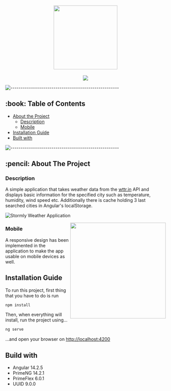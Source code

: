 <h1 align="center"><img src="/../screenshots/stormly-logo.png?raw=true" style="width: 200px;"></h1>

<div align="center">
<img src="https://img.shields.io/badge/angular-%23DD0031.svg?style=for-the-badge&logo=angular&logoColor=white">
</div>

![-----------------------------------------------------](https://raw.githubusercontent.com/andreasbm/readme/master/assets/lines/rainbow.png)


<!-- TABLE OF CONTENTS -->
<h2 id="table-of-contents"> :book: Table of Contents</h2>

* [About the Project](#about-the-project) 
  * [Description](#about-project)
  * [Mobile](#mobile)
* [Installation Guide](#installation)
* [Built with](#build-with)

![-----------------------------------------------------](https://raw.githubusercontent.com/andreasbm/readme/master/assets/lines/rainbow.png)

<h2 id="about-the-project"> :pencil: About The Project</h2>

<h3 id="about-project">Description</h3>

A simple application that takes weather data from the [wttr.in](https://github.com/chubin/wttr.in) API and displays basic information for the specified city such as temperature, humidity, wind speed etc. Additionally there is cache holding 3 last searched cities in Angular's localStorage.

![Stormly Weather Application](/../screenshots/stormly-weather.JPG?raw=true "Basic application view")

<img src="/../screenshots/stormly-weather-mobile.jpg?raw=true" align="right" style="width: 300px;">

<h3 id="mobile">Mobile</h3>

A responsive design has been implemented in the application to make the app usable on mobile devices as well.

<h2 id="installation">Installation Guide</h2>

To run this project, first thing that you have to do is run
```bash
npm install
```
Then, when everything will install, run the project using...
```bash
ng serve
```
...and open your browser on [http://localhost:4200](http://localhost:4200)

<h2 id="built-with">Build with</h2>

* Angular 14.2.5
* PrimeNG 14.2.1
* PrimeFlex 6.0.1
* UUID 9.0.0
